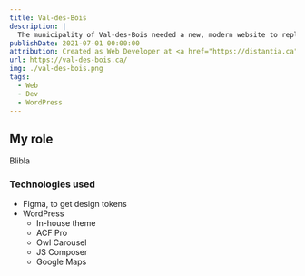 ```yaml
---
title: Val-des-Bois
description: |
  The municipality of Val-des-Bois needed a new, modern website to replace their old custom PHP-based website.
publishDate: 2021-07-01 00:00:00
attribution: Created as Web Developer at <a href="https://distantia.ca">Distantia</a>
url: https://val-des-bois.ca/
img: ./val-des-bois.png
tags:
  - Web
  - Dev
  - WordPress
---
```


## My role

Blibla

### Technologies used

- Figma, to get design tokens
- WordPress
  - In-house theme
  - ACF Pro
  - Owl Carousel
  - JS Composer
  - Google Maps
